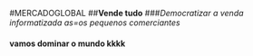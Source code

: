 #MERCADOGLOBAL
##**Vende tudo**
###_Democratizar a venda informatizada as=os pequenos comerciantes_
#### vamos dominar o mundo kkkk